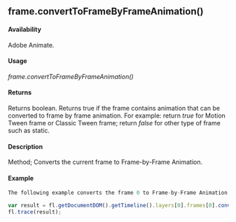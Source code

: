 ## frame.convertToFrameByFrameAnimation()

#### Availability

Adobe Animate.

#### Usage

*frame.convertToFrameByFrameAnimation()*

#### Returns

Returns boolean. Returns true if the frame contains animation that can be converted to frame by frame animation. For example: return *true* for Motion Tween frame or Classic Tween frame; return *false* for other type of frame such as static.

#### Description

Method; Converts the current frame to Frame-by-Frame Animation.

#### Example

```javascript
The following example converts the frame 0 to Frame-by-Frame Animation:

var result = fl.getDocumentDOM().getTimeline().layers[0].frames[0].convertToFrameByFrameAnimation(); 
fl.trace(result);

```
